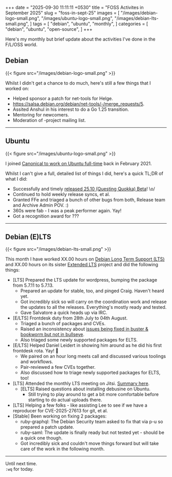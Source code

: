 +++
date = "2025-09-30 11:11:11 +0530"
title = "FOSS Activites in September 2025"
slug = "foss-in-sept-25"
images = [
    "/images/debian-logo-small.png",
    "/images/ubuntu-logo-small.png",
    "/images/debian-lts-small.png",
]
tags = [
    "debian",
    "ubuntu",
    "monthly",
]
categories = [
    "debian",
    "ubuntu",
    "open-source",
]
+++

Here's my monthly but brief update about the activities I've done in the F/L/OSS world.

## Debian
{{< figure src="/images/debian-logo-small.png" >}}

Whilst I didn't get a chance to do much, here's still a few things that I worked on:

- Helped sponsor a patch for net-tools for Helge.
 - https://salsa.debian.org/debian/net-tools/-/merge_requests/5.
- Assited Anshul in his interest to do a Go 1.25 transition.
- Mentoring for newcomers.
- Moderation of -project mailing list.

---

## Ubuntu
{{< figure src="/images/ubuntu-logo-small.png" >}}

I joined [Canonical to work on Ubuntu full-time](https://utkarsh2102.org/posts/hello-canonical/) back in February 2021.

Whilst I can't give a full, detailed list of things I did, here's a quick TL;DR of what I did:

- Successfully and timely [released 25.10 (Questing Quokka) Beta](https://lists.ubuntu.com/archives/ubuntu-announce/2025-September/000316.html)! \o/
- Continued to hold weekly release syncs, et al.
- Granted FFe and triaged a bunch of other bugs from both, Release team and Archive Admin POV. :)
- 360s were fab - I was a peak performer again. Yay!
- Got a recognition award for ???

---

## Debian (E)LTS
{{< figure src="/images/debian-lts-small.png" >}}

This month I have worked XX.00 hours on [Debian Long Term Support (LTS)](https://www.freexian.com/lts/debian/) and
XX.00 hours on its sister [Extended LTS](https://www.freexian.com/lts/extended/) project and did the following things:

- [LTS] Prepared the LTS update for wordpress, bumping the package from 5.7.11 to 5.7.13.
  - Prepared an update for stable, too, and pinged Craig. Haven't heard yet.
  - Got incredibly sick so will carry on the coordination work and release the updates to all the releases. Everything's mostly ready and tested.
  - Gave Salvatore a quick heads up via IRC.
- [E/LTS] Frontdesk duty from 28th July to 04th August.
  - Triaged a bunch of packages and CVEs.
  - Raised an inconsistency about [issues being fixed in buster & bookworm but not in bullseye](https://lists.debian.org/debian-lts/2025/07/msg00017.html).
  - Also triaged some newly supported packages for ELTS.
- [E/LTS] Helped Daniel Leidert in showing him around as he did his first frontdesk rota. Yay! 🎉
  - We paired on an hour long meets call and discussed various toolings and workflows.
  - Pair-reviewed a few CVEs together.
  - Also discussed how to triage newly supported packages for ELTS, too!
- [LTS] Attended the monthly LTS meeting on Jitsi. [Summary here](https://lists.debian.org/debian-lts/2025/08/msg00042.html).
  - [ELTS] Raised questions about installing debusine on Ubuntu.
    - Still trying to play around to get a bit more comfortable before starting to do actual uploads there.
- [LTS] Helping a few folks - like assisting Lee to see if we have a reproducer for CVE-2025-27613 for git, et al.
- [Stable] Been working on fixing 2 packages: 
  - ruby-graphql: The Debian Security team asked to fix that via p-u so prepared a patch update.
  - ruby-saml: The update is finally ready but not tested yet - should be a quick one though.
  - Got incredibly sick and couldn't move things forward but will take care of the work in the following month.

---

Until next time.  
`:wq` for today.
